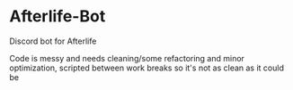 # Afterlife-Bot
Discord bot for Afterlife

Code is messy and needs cleaning/some refactoring and minor optimization, scripted between work breaks so it's not as clean as it could be
